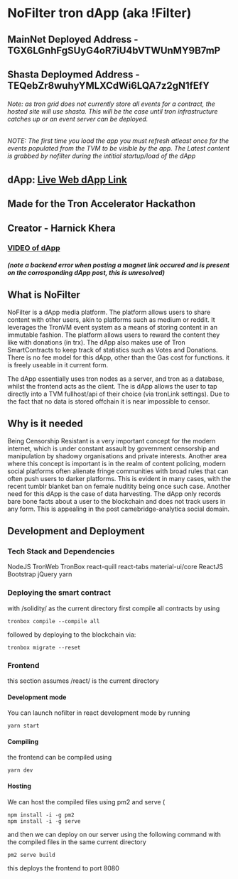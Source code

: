 # NoFilter tron dApp (aka !Filter) 

## MainNet Deployed Address - TGX6LGnhFgSUyG4oR7iU4bVTWUnMY9B7mP
## Shasta Deploymed Address - TEQebZr8wuhyYMLXCdWi6LQA7z2gN1fEfY

###### Note: as tron grid does not currently store all events for a contract, the hosted site will use shasta. This will be the case until tron infrastructure catches up or an event server can be deployed.

###### NOTE: The first time you load the app you must refresh atleast once for the events populated from the TVM to be visible by the app. The Latest content is grabbed by nofilter during the intitial startup/load of the dApp

## dApp: [Live Web dApp Link](http://loopexplorer.io:8080/)
## Made for the Tron Accelerator Hackathon
## Creator - Harnick Khera

### [VIDEO of dApp](https://youtu.be/q_VSDe_ThM8)
##### (note a backend error when posting a magnet link occured and is present on the corrosponding dApp post, this is unresolved)



## What is NoFilter
NoFilter is a dApp media platform. The platform allows users to share content with other users, akin to platforms such as medium or reddit. It leverages the TronVM event system as a means of storing content in an immutable fashion. The platform allows users to reward the content they like with donations (in trx). The dApp also makes use of Tron SmartContracts to keep track of statistics such as Votes and Donations. There is no fee model for this dApp, other than the Gas cost for functions. it is freely useable in it current form. 

The dApp essentially uses tron nodes as a server, and tron as a database, whilst the frontend acts as the client. The is dApp allows the user to tap directly into a TVM fullhost/api of their choice (via tronLink settings). Due to the fact that no data is stored offchain it is near impossible to censor.

## Why is it needed

Being Censorship Resistant is a very important concept for the modern internet, which is under constant assault by government censorship and manipulation by shadowy organisations and private interests. Another area where this concept is important is in the realm of content policing, modern social platforms often alienate fringe communities with broad rules that can often push users to darker platforms. This is evident in many cases, with the recent tumblr blanket ban on female nuditity being once such case.  Another need for this dApp is the case of data harvesting. The dApp only records bare bone facts about a user to the blockchain and does not track users in any form. This is appealing in the post camebridge-analytica social domain.

## Development and Deployment

### Tech Stack and Dependencies

NodeJS
TronWeb
TronBox
react-quill
react-tabs
material-ui/core
ReactJS
Bootstrap
jQuery
yarn

### Deploying the smart contract

with /solidity/ as the current directory first compile all contracts by using 

``` 
tronbox compile --compile all
```

followed by deploying to the blockchain via:

``` 
tronbox migrate --reset
```

### Frontend 

this section assumes /react/ is the current directory

#### Development mode

You can launch nofilter in react development mode by running

```
yarn start
```

#### Compiling

the frontend can be compiled using 

```
yarn dev
```

#### Hosting

We can host the compiled files using pm2 and serve (
```
npm install -i -g pm2
npm install -i -g serve
```

and then we can deploy on our server using the following command with the compiled files in the same current directory

```
pm2 serve build
```

this deploys the frontend to port 8080


